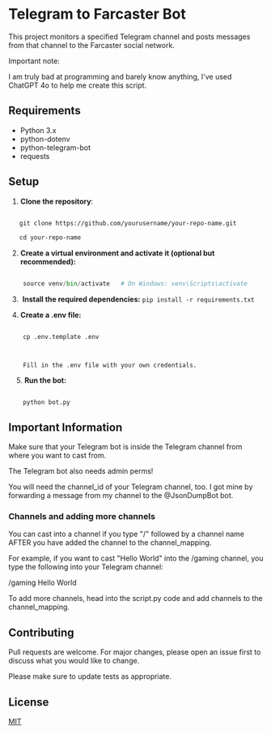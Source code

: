 # Telegram to Farcaster Bot

This project monitors a specified Telegram channel and posts messages from that channel to the Farcaster social network.

Important note:

I am truly bad at programming and barely know anything, I've used ChatGPT 4o to help me create this script.
## Requirements

- Python 3.x
- python-dotenv
- python-telegram-bot
- requests
## Setup
  
1. **Clone the repository**:

```sh

   git clone https://github.com/yourusername/your-repo-name.git

   cd your-repo-name
```

2. **Create a virtual environment and activate it (optional but recommended):**

```python -m venv venv

    source venv/bin/activate   # On Windows: venv\Scripts\activate
```

3.  **Install the required dependencies:**
```pip install -r requirements.txt```

4. **Create a .env file:**

```

    cp .env.template .env

  

    Fill in the .env file with your own credentials.
```
    
5. **Run the bot:**

```

    python bot.py
```

## Important Information

Make sure that your Telegram bot is inside the Telegram channel from where you want to cast from.

The Telegram bot also needs admin perms!

You will need the channel_id of your Telegram channel, too.
I got mine by forwarding a message from my channel to the @JsonDumpBot bot.

### Channels and adding more channels

You can cast into a channel if you type "/" followed by a channel name AFTER you have added the channel to the channel_mapping.

For example, if you want to cast "Hello World" into the /gaming channel, you type the following into your Telegram channel:

/gaming Hello World

To add more channels, head into the script.py code and add channels to the channel_mapping.
## Contributing

Pull requests are welcome. For major changes, please open an issue first to discuss what you would like to change.

Please make sure to update tests as appropriate.
## License

[MIT](https://opensource.org/license/mit)